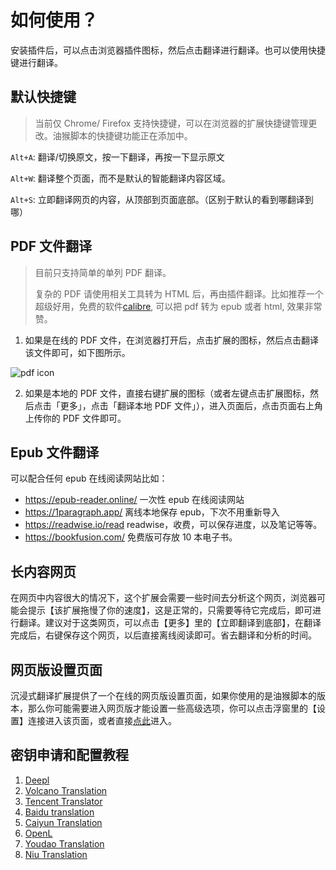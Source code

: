 # 如何使用？

安装插件后，可以点击浏览器插件图标，然后点击翻译进行翻译。也可以使用快捷键进行翻译。

## 默认快捷键

> 当前仅 Chrome/ Firefox 支持快捷键，可以在浏览器的扩展快捷键管理更改。油猴脚本的快捷键功能正在添加中。

`Alt+A`: 翻译/切换原文，按一下翻译，再按一下显示原文

`Alt+W`: 翻译整个页面，而不是默认的智能翻译内容区域。

`Alt+S`: 立即翻译网页的内容，从顶部到页面底部。（区别于默认的看到哪翻译到哪）

## PDF 文件翻译

> 目前只支持简单的单列 PDF 翻译。
>
> 复杂的 PDF 请使用相关工具转为 HTML 后，再由插件翻译。比如推荐一个超级好用，免费的软件[calibre](https://calibre-ebook.com/), 可以把 pdf 转为 epub 或者 html, 效果非常赞。

1. 如果是在线的 PDF 文件，在浏览器打开后，点击扩展的图标，然后点击翻译该文件即可，如下图所示。

![pdf icon](https://immersive-translate.owenyoung.com/assets/pdf-browser-action.png)

2. 如果是本地的 PDF 文件，直接右键扩展的图标（或者左键点击扩展图标，然后点击「更多」，点击「翻译本地 PDF 文件」），进入页面后，点击页面右上角上传你的 PDF 文件即可。

## Epub 文件翻译

可以配合任何 epub 在线阅读网站比如：

- <https://epub-reader.online/> 一次性 epub 在线阅读网站
- <https://1paragraph.app/> 离线本地保存 epub，下次不用重新导入
- <https://readwise.io/read> readwise，收费，可以保存进度，以及笔记等等。
- <https://bookfusion.com/> 免费版可存放 10 本电子书。

## 长内容网页

在网页中内容很大的情况下，这个扩展会需要一些时间去分析这个网页，浏览器可能会提示【该扩展拖慢了你的速度】，这是正常的，只需要等待它完成后，即可进行翻译。建议对于这类网页，可以点击【更多】里的【立即翻译到底部】，在翻译完成后，右键保存这个网页，以后直接离线阅读即可。省去翻译和分析的时间。

## 网页版设置页面

沉浸式翻译扩展提供了一个在线的网页版设置页面，如果你使用的是油猴脚本的版本，那么你可能需要进入网页版才能设置一些高级选项，你可以点击浮窗里的【设置】连接进入该页面，或者直接[点此](https://immersive-translate.owenyoung.com/options/)进入。

## 密钥申请和配置教程

1. [Deepl](./deepL.md)
2. [Volcano Translation](./volcano.md)
3. [Tencent Translator](./tencent.md)
4. [Baidu translation](./baidu.md)
5. [Caiyun Translation](./caiyun.md)
6. [OpenL](https://docs.openl.club/#/)
7. [Youdao Translation](./youdao.md)
8. [Niu Translation](https://niutrans.com/documents/contents/beginning_guide/6)
